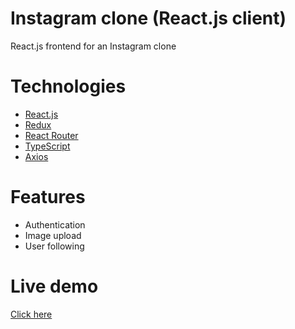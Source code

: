 # Instagram clone (React.js client)

React.js frontend for an Instagram clone

# Technologies

- [React.js](https://reactjs.org/)
- [Redux](https://redux.js.org/)
- [React Router](https://reactrouter.com/)
- [TypeScript](https://www.typescriptlang.org/)
- [Axios](https://github.com/axios/axios)

# Features

- Authentication
- Image upload
- User following

# Live demo

[Click here](https://simonehleringer.github.io/instagram-clone-react-client)
